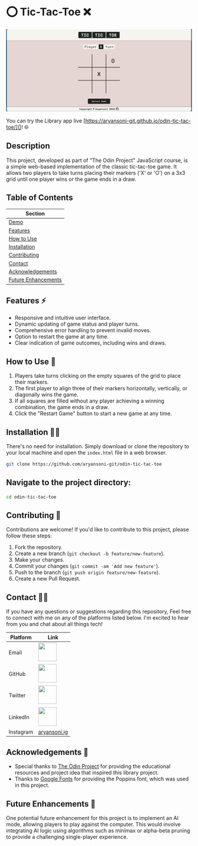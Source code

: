 # ⭕ Tic-Tac-Toe ❌

![cover](./img/cover.png)

You can try the Library app live [https://aryansoni-git.github.io/odin-tic-tac-toe/]()! 🌐

## Description

This project, developed as part of "The Odin Project" JavaScript course, is a simple web-based implementation of the classic tic-tac-toe game. It allows two players to take turns placing their markers ('X' or 'O') on a 3x3 grid until one player wins or the game ends in a draw.

## Table of Contents

| Section              |
| --------------------|
| [Demo](#demo)        |
| [Features](#features)|
| [How to Use](#how-to-use) |
| [Installation](#installation) |
| [Contributing](#contributing) |
| [Contact](#contact)  |
| [Acknowledgements](#acknowledgements) |
| [Future Enhancements](#future-enhancements) | 📝


## Features ⚡

- Responsive and intuitive user interface.
- Dynamic updating of game status and player turns.
- Comprehensive error handling to prevent invalid moves.
- Option to restart the game at any time.
- Clear indication of game outcomes, including wins and draws.


## How to Use 📝

1. Players take turns clicking on the empty squares of the grid to place their markers.
2. The first player to align three of their markers horizontally, vertically, or diagonally wins the game.
3. If all squares are filled without any player achieving a winning combination, the game ends in a draw.
4. Click the "Restart Game" button to start a new game at any time.


## Installation 👨‍🔧

There's no need for installation. Simply download or clone the repository to your local machine and open the `index.html` file in a web browser.

```bash
git clone https://github.com/aryansoni-git/odin-tic-tac-toe
```
## Navigate to the project directory:

```bash
cd odin-tic-tac-toe
```

## Contributing 🤝

Contributions are welcome! If you'd like to contribute to this project, please follow these steps:

1. Fork the repository.
2. Create a new branch (`git checkout -b feature/new-feature`).
3. Make your changes.
4. Commit your changes (`git commit -am 'Add new feature'`).
5. Push to the branch (`git push origin feature/new-feature`).
6. Create a new Pull Request. 

## Contact 👨‍💻

If you have any questions or suggestions regarding this repository, Feel free to connect with me on any of the platforms listed below. I'm excited to hear from you and chat about all things tech!

| Platform | Link |
| --- | --- |
| Email | [<img src="https://cdn.jsdelivr.net/gh/devicons/devicon@latest/icons/google/google-original.svg" width="50" height="50">](mailto:aryansoni.work@gmail.com) |
| GitHub | [<img src="https://cdn.jsdelivr.net/gh/devicons/devicon@latest/icons/github/github-original.svg" width="50" height="50">](https://github.com/aryansoni-git) |
| Twitter | [<img src="https://cdn.jsdelivr.net/gh/devicons/devicon@latest/icons/twitter/twitter-original.svg" width="50" height="50">](https://twitter.com/aryansoni_x) |
| LinkedIn | [<img src="https://cdn.jsdelivr.net/gh/devicons/devicon@latest/icons/linkedin/linkedin-original.svg" width="50" height="50">](https://www.linkedin.com/in/aryansoni-work) |
| Instagram | [aryansoni.ig](https://www.instagram.com/aryansoni.ig/) |

## Acknowledgements 👏

- Special thanks to [The Odin Project](https://www.theodinproject.com/) for providing the educational resources and project idea that inspired this library project.
- Thanks to [Google Fonts](https://fonts.google.com/specimen/Space+Mono?query=space+mono) for providing the Poppins font, which was used in this project.

## Future Enhancements 📌

One potential future enhancement for this project is to implement an AI mode, allowing players to play against the computer. This would involve integrating AI logic using algorithms such as minimax or alpha-beta pruning to provide a challenging single-player experience.